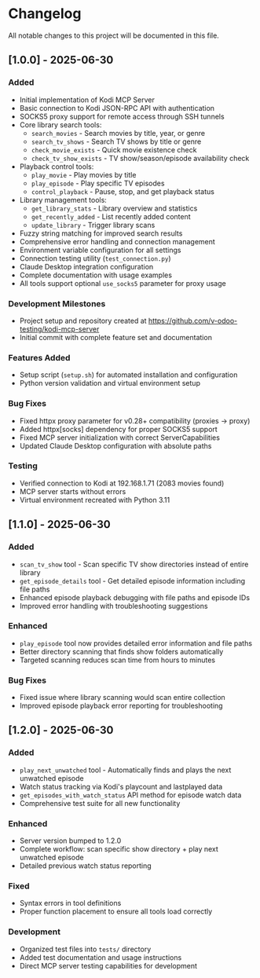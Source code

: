 # Changelog

All notable changes to this project will be documented in this file.

## [1.0.0] - 2025-06-30

### Added
- Initial implementation of Kodi MCP Server
- Basic connection to Kodi JSON-RPC API with authentication
- SOCKS5 proxy support for remote access through SSH tunnels
- Core library search tools:
  - `search_movies` - Search movies by title, year, or genre
  - `search_tv_shows` - Search TV shows by title or genre  
  - `check_movie_exists` - Quick movie existence check
  - `check_tv_show_exists` - TV show/season/episode availability check
- Playback control tools:
  - `play_movie` - Play movies by title
  - `play_episode` - Play specific TV episodes
  - `control_playback` - Pause, stop, and get playback status
- Library management tools:
  - `get_library_stats` - Library overview and statistics
  - `get_recently_added` - List recently added content
  - `update_library` - Trigger library scans
- Fuzzy string matching for improved search results
- Comprehensive error handling and connection management
- Environment variable configuration for all settings
- Connection testing utility (`test_connection.py`)
- Claude Desktop integration configuration
- Complete documentation with usage examples
- All tools support optional `use_socks5` parameter for proxy usage

### Development Milestones
- Project setup and repository created at https://github.com/v-odoo-testing/kodi-mcp-server
- Initial commit with complete feature set and documentation

### Features Added
- Setup script (`setup.sh`) for automated installation and configuration
- Python version validation and virtual environment setup


### Bug Fixes
- Fixed httpx proxy parameter for v0.28+ compatibility (proxies -> proxy)
- Added httpx[socks] dependency for proper SOCKS5 support
- Fixed MCP server initialization with correct ServerCapabilities
- Updated Claude Desktop configuration with absolute paths

### Testing
- Verified connection to Kodi at 192.168.1.71 (2083 movies found)
- MCP server starts without errors
- Virtual environment recreated with Python 3.11


## [1.1.0] - 2025-06-30

### Added
- `scan_tv_show` tool - Scan specific TV show directories instead of entire library
- `get_episode_details` tool - Get detailed episode information including file paths
- Enhanced episode playback debugging with file paths and episode IDs
- Improved error handling with troubleshooting suggestions

### Enhanced
- `play_episode` tool now provides detailed error information and file paths
- Better directory scanning that finds show folders automatically
- Targeted scanning reduces scan time from hours to minutes

### Bug Fixes
- Fixed issue where library scanning would scan entire collection
- Improved episode playback error reporting for troubleshooting


## [1.2.0] - 2025-06-30

### Added
- `play_next_unwatched` tool - Automatically finds and plays the next unwatched episode
- Watch status tracking via Kodi's playcount and lastplayed data
- `get_episodes_with_watch_status` API method for episode watch data
- Comprehensive test suite for all new functionality

### Enhanced
- Server version bumped to 1.2.0
- Complete workflow: scan specific show directory + play next unwatched episode
- Detailed previous watch status reporting

### Fixed
- Syntax errors in tool definitions
- Proper function placement to ensure all tools load correctly

### Development
- Organized test files into `tests/` directory
- Added test documentation and usage instructions
- Direct MCP server testing capabilities for development
